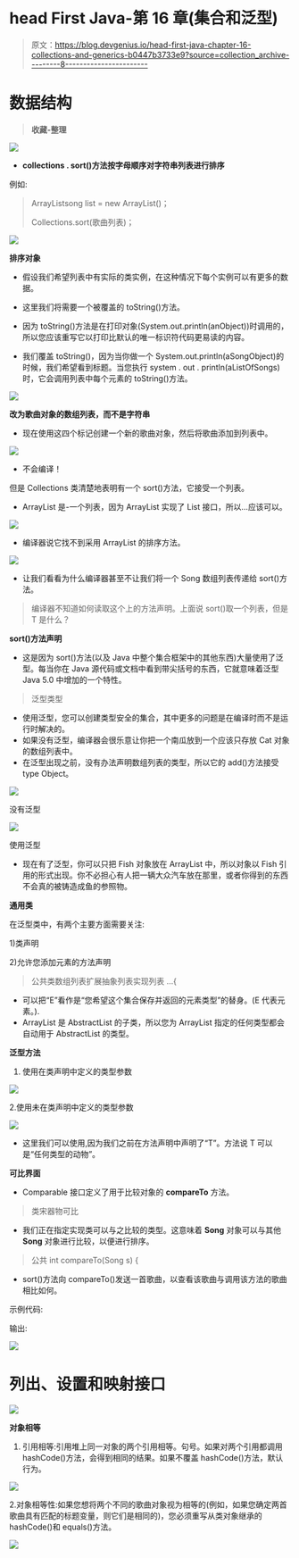 # head First Java-第 16 章(集合和泛型)

> 原文：<https://blog.devgenius.io/head-first-java-chapter-16-collections-and-generics-b0447b3733e9?source=collection_archive---------8----------------------->

# **数据结构**

> **收藏-整理**

![](img/b2bb4ee9d575e05a117665391b037e95.png)

*   **collections . sort()方法按字母顺序对字符串列表进行排序**

例如:

> ArrayList<string>song list = new ArrayList<string>()；</string></string>
> 
> Collections.sort(歌曲列表)；

![](img/68bcf2fe28d48aaf3837954a4f62e6c3.png)

**排序对象**

*   假设我们希望列表中有实际的类实例，在这种情况下每个实例可以有更多的数据。
*   这里我们将需要一个被覆盖的 toString()方法。
*   因为 toString()方法是在打印对象(System.out.println(anObject))时调用的，所以您应该重写它以打印比默认的唯一标识符代码更易读的内容。

*   我们覆盖 toString()，因为当你做一个 System.out.println(aSongObject)的时候，我们希望看到标题。当您执行 system . out . println(aListOfSongs)时，它会调用列表中每个元素的 toString()方法。

![](img/6a71f902fed6a1275692bf0e28b9926e.png)

**改为歌曲对象的数组列表，而不是字符串**

*   现在使用这四个标记创建一个新的歌曲对象，然后将歌曲添加到列表中。

![](img/f0db2ff17e212f558dd82f14a64e3489.png)

*   不会编译！

但是 Collections 类清楚地表明有一个 sort()方法，它接受一个列表。

*   ArrayList 是-一个列表，因为 ArrayList 实现了 List 接口，所以…应该可以。

![](img/5975ed55c4def977d091951dcebd8315.png)

*   编译器说它找不到采用 ArrayList <song>的排序方法。</song>

![](img/8ee2958b2f3a2092f77058e9a99cedb6.png)

*   让我们看看为什么编译器甚至不让我们将一个 Song 数组列表传递给 sort()方法。

> 编译器不知道如何读取这个上的方法声明。上面说 sort()取一个列表<t>，但是 T 是什么？</t>

**sort()方法声明**

*   这是因为 sort()方法(以及 Java 中整个集合框架中的其他东西)大量使用了泛型。每当你在 Java 源代码或文档中看到带尖括号的东西，它就意味着泛型 Java 5.0 中增加的一个特性。

> 泛型类型

*   使用泛型，您可以创建类型安全的集合，其中更多的问题是在编译时而不是运行时解决的。
*   如果没有泛型，编译器会很乐意让你把一个南瓜放到一个应该只存放 Cat 对象的数组列表中。
*   在泛型出现之前，没有办法声明数组列表的类型，所以它的 add()方法接受 type Object。

![](img/f508f5c2089f9f667ce344b814cc294e.png)

没有泛型

![](img/f1a5fc72f88584b4824d7d44b4a5a9cc.png)

使用泛型

*   现在有了泛型，你可以只把 Fish 对象放在 ArrayList <fish>中，所以对象以 Fish 引用的形式出现。你不必担心有人把一辆大众汽车放在那里，或者你得到的东西不会真的被铸造成鱼的参照物。</fish>

**通用类**

在泛型类中，有两个主要方面需要关注:

1)类声明

2)允许您添加元素的方法声明

> 公共类数组列表<e>扩展抽象列表<e>实现列表 <e>…{</e></e></e>

*   可以把“E”看作是“您希望这个集合保存并返回的元素类型”的替身。(E 代表元素。).
*   ArrayList 是 AbstractList 的子类，所以您为 ArrayList 指定的任何类型都会自动用于 AbstractList 的类型。

**泛型方法**

1.  使用在类声明中定义的类型参数

![](img/c8658431f6923887fe3db8ef17a1463d.png)

2.使用未在类声明中定义的类型参数

![](img/5cba9505af3695f79619a3c950e19cdf.png)

*   这里我们可以使用<t>,因为我们之前在方法声明中声明了“T”。方法说 T 可以是“任何类型的动物”。</t>

**可比界面**

*   Comparable 接口定义了用于比较对象的 **compareTo** 方法。

> 类宋器物可比

*   我们正在指定实现类可以与之比较的类型。这意味着 **Song** 对象可以与其他 **Song** 对象进行比较，以便进行排序。

> 公共 int compareTo(Song s) {

*   sort()方法向 compareTo()发送一首歌曲，以查看该歌曲与调用该方法的歌曲相比如何。

示例代码:

输出:

![](img/38070cf29e3814bef74812978c48247d.png)

# 列出、设置和映射接口

![](img/412dbbf10bbb83ea7b9660e8276e7a58.png)

**对象相等**

1.  引用相等:引用堆上同一对象的两个引用相等。句号。如果对两个引用都调用 hashCode()方法，会得到相同的结果。如果不覆盖 hashCode()方法，默认行为。

![](img/68f04336ef6b6997026979e55ac745be.png)

2.对象相等性:如果您想将两个不同的歌曲对象视为相等的(例如，如果您确定两首歌曲具有匹配的标题变量，则它们是相同的)，您必须重写从类对象继承的 hashCode()和 equals()方法。

![](img/3b9bbf557ab4ad9895e264a8e5a01d17.png)